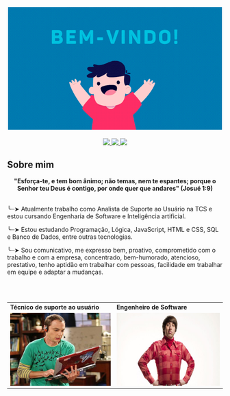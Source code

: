 <div align="center">
  <a href="https://github.com/RaffaelDiniz">
    <img src="bemvindo.gif" width="500">
  </a>
</div>
<br>
<div align="center">
  <a href="https://github.com/RaffaelDiniz" target="_blank">
    <img src="https://img.shields.io/badge/GitHub-100000?style=for-the-badge&logo=github&logoColor=white" target="_blank">
  </a>
  <a href = "mailto:raffaeldinizferrazdias@gmail.com">
    <img src="https://img.shields.io/badge/Gmail-D14836?style=for-the-badge&logo=gmail&logoColor=white">
  </a>
  <a href="https://www.linkedin.com/in/raffael-diniz-ferraz-dias-26a273249/" target="_blank">
    <img src="https://img.shields.io/badge/-LinkedIn-%230077B5?style=for-the-badge&logo=linkedin&logoColor=white" target="_blank">
  </a>
</div>

## Sobre mim
<div align='center'>
  <b>"Esforça-te, e tem bom ânimo; não temas, nem te espantes; porque o Senhor teu Deus é contigo, por onde quer que andares" (Josué 1:9) </b>
</div><br>

╰┈➤ Atualmente trabalho como Analista de Suporte ao Usuário na TCS e estou cursando Engenharia de Software e Inteligência artificial. 

╰┈➤ Estou estudando Programação, Lógica, JavaScript, HTML e CSS, SQL e Banco de Dados, entre outras tecnologias.

╰┈➤ Sou comunicativo, me expresso bem, proativo, comprometido com o trabalho e com a empresa, concentrado, bem-humorado, atencioso, prestativo, tenho aptidão em trabalhar com pessoas, facilidade em trabalhar em equipe e adaptar a mudanças.

<br><br>

<div align="center">
  <table>
    <tr>
      <td>
        <b> Técnico de suporte ao usuário </b>
      </td>
      <td>
        <b> Engenheiro de Software </b>
      </td>
    </tr>
    <tr>
      <td>
        <img src="2.jpg" width="300px" height="170px">
      </td>
      <td>
          <img src="3.jpg" width="300px" height="170px">
      </td>
    </tr>
  </table>
</div>
